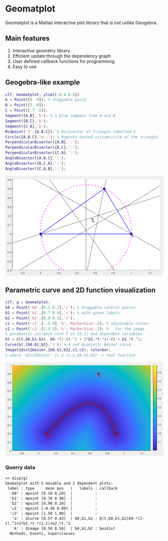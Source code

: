 # Geomatplot

Geomatplot is a Matlab interactive plot library that is not unlike Geogebra.

## Main features

1. Interactive geometry library
2. Efficient update through the dependency graph
3. User defined callback functions for programming
4. Easy to use

## Geogebra-like example
```matlab
clf; Geomatplot; ylim([-0.4 0.6])
A = Point([0  0]); % draggable point
B = Point([1  0]);
C = Point([.7 .5]);
Segment({A,B},'b'); % a blue segment from A and B
Segment({B,C},'b');
Segment({C,A},'b');
Midpoint('S',{A,B,C}); % Barycenter of triangle labelled S
Circle({A,B,C},'m--'); % Magenta dashed circumcircle of the triangle
PerpendicularBisector({A,B},':');
PerpendicularBisector({B,C},':');
PerpendicularBisector({C,A},':');
AngleBisector({A,B,C},':');
AngleBisector({B,C,A},':');
AngleBisector({C,A,B},':');
```

![Interactive Triangle Plot](examples/triangle.png "Interactive Triangle Plot")

## Parametric curve and 2D function visualization
```matlab
clf; g = Geomatplot;
b0 = Point('b0',[0.1 0.2],'r'); % draggable control points
b1 = Point('b1',[0.7 0.9],'r'); % with given labels
b2 = Point('b2',[0.9 0.2],'r');
c1 = Point('c1',[-.5 0],'k','MarkerSize',5); % adjustable corner
c2 = Point('c2',[1.5 1],'k','MarkerSize',5); %   for the image
% parametric callback with t in [0,1] and dependent variables:
bt = @(t,b0,b1,b2)  b0.*(1-t).^2 + 2*b1.*t.*(1-t) + b2.*t.^2;
Curve(bt,{b0,b1,b2},'r'); % A red quadratic Bézier curve
Image(@dist2bezier,{b0,b1,b2},c1,c2); colorbar;
% where 'dist2bezier' is a (x,y,b0,b1,b2) -> real function
```

![Interactive Triangle Plot](examples/image.png "Interactive Triangle Plot")

### Querry data

```
>> disp(g)
Geomatplot with 5 movable and 2 dependent plots:
 label : type     mean pos   |   labels : callback                                         
  'b0' : mpoint [0.10 0.20]  |          :                                                  
  'b1' : mpoint [0.70 0.90]  |          :                                                  
  'b2' : mpoint [0.90 0.20]  |          :                                                  
  'c1' : mpoint [-0.50 0.00] |          :                                                  
  'c2' : mpoint [1.50 1.00]  |          :                                                  
   'a' : dcurve [0.57 0.43]  | b0,b1,b2 : @(t,b0,b1,b2)b0.*(1-t).^2+2*b1.*t.*(1-t)+b2.*t.^2
   'A' : dimage [0.50 0.50]  | b0,b1,b2 : bezdist                                          
  Methods, Events, Superclasses
```